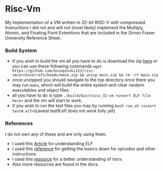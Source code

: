 # Risc-Vm
My Implementation of a VM written in 32-bit RISC-V with compressed Instructions
I did not and will not (most likely) implement the Multiply, Atomic, and Floating Point Extentions that are included in the Simon Fraser University Reference Sheet.
### Build System
 * If you wish to build the vm all you have to do is download the zip [here](https://github.com/Gszopinski123/risc-vm/archive/refs/heads/main.zip) or you can use these following commands ``` wget https://github.com/Gszopinski123/risc-vm/archive/refs/heads/main.zip && unzip main.zip && rm -rf main.zip ```
 * once unzipped you should navigate to the top directory once there you may run ``` make ```, which will build the entire system and clear random executables and object files.
 * all you have to do is type ``` ./build/bin/riscv_32-vm <insert ELF file here> ``` and the vm will start to work.
 * if you wish to run the test files you may by running ``` bash run.sh <insert test#.elf> ```(caveat test9.elf does not work fully yet)


### References
I do not own any of these and are only using them.
 * I used this [Article](https://ayedaemon.medium.com/elf-chronicles-program-headers-433a7e4e97dd) for understanding ELF
 * I used this [reference](https://www.cs.sfu.ca/~ashriram/Courses/CS295/assets/notebooks/RISCV/RISCV_CARD.pdf) for getting the basics down for opcodes and other instructions.
 * I used this [resource](https://www2.eecs.berkeley.edu/Pubs/TechRpts/2014/EECS-2014-54.pdf) for a better understanding of riscv.
 * Also more resources are found in the docs.
